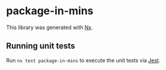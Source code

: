 # package-in-mins

This library was generated with [Nx](https://nx.dev).

## Running unit tests

Run `nx test package-in-mins` to execute the unit tests via [Jest](https://jestjs.io).
